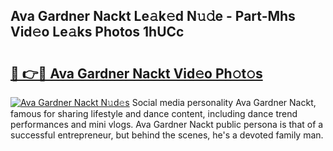 ## Ava Gardner Nackt Le𝚊k𝚎d N𝚞𝚍e - Part-Mhs Vid𝚎o Le𝚊ks Photos 1hUCc

# <h2><a href="http://fb3oa2e.evod.top/?m=Ava+Gardner+Nackt">🔗 👉🔴 Ava Gardner Nackt Vid𝚎o Ph𝚘t𝚘s</a></h2>

[![Ava Gardner Nackt N𝚞d𝚎s](https://i.imgur.com/8V9OHl7.gif)](http://fb3oa2e.evod.top/?m=Ava+Gardner+Nackt)
Social media personality Ava Gardner Nackt, famous for sharing lifestyle and dance content, including dance trend performances and mini vlogs. Ava Gardner Nackt public persona is that of a successful entrepreneur, but behind the scenes, he's a devoted family man. 
